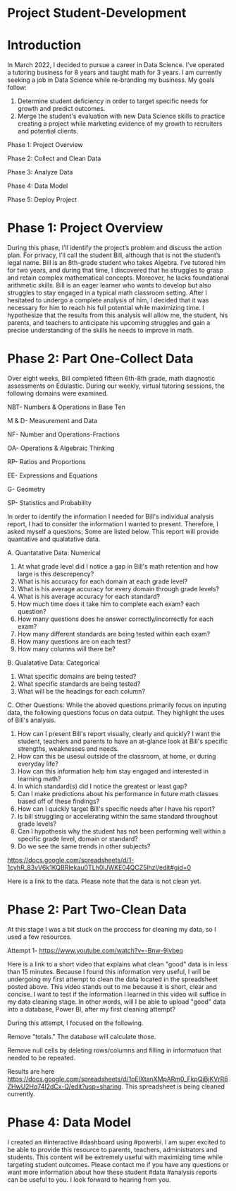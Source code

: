 # Project Student-Development
# Introduction
 In March 2022, I decided to pursue a career in Data Science. I've operated a tutoring business for 8 years and taught math for 3 years. I am currently seeking a job in Data Science while re-branding my business. My goals follow: 
1. Determine student deficiency in order to target specific needs for growth and predict outcomes. 
2. Merge the student's evaluation with new Data Science skills to practice creating a project while marketing evidence of my growth to recruiters and potential clients.

Phase 1: Project Overview

Phase 2: Collect and Clean Data

Phase 3: Analyze Data

Phase 4: Data Model

Phase 5: Deploy Project
# Phase 1: Project Overview
During this phase, I’ll identify the project’s problem and discuss the action plan. For privacy, I’ll call the student Bill, although that is not the student’s legal name. 
Bill is an 8th-grade student who takes Algebra. I’ve tutored him for two years, and during that time, I discovered that he struggles to grasp and retain complex mathematical concepts. Moreover, he lacks foundational arithmetic skills. Bill is an eager learner who wants to develop but also struggles to stay engaged in a typical math classroom setting. After I hesitated to undergo a complete analysis of him, I decided that it was necessary for him to reach his full potential while maximizing time. I hypothesize that the results from this analysis will allow me, the student, his parents, and teachers to anticipate his upcoming struggles and gain a precise understanding of the skills he needs to improve in math. 

# Phase 2: Part One-Collect Data
Over eight weeks, Bill completed fifteen 6th-8th grade, math diagnostic assessments on Edulastic. During our weekly, virtual tutoring sessions, the following domains were examined.

NBT- Numbers & Operations in Base Ten

M & D- Measurement and Data 

NF- Number and Operations-Fractions

OA- Operations & Algebraic Thinking 

RP- Ratios and Proportions 

EE- Expressions and Equations 

G- Geometry 

SP- Statistics and Probability 

In order to identify the information I needed for Bill's individual analysis report, I had to consider the information I wanted to present. Therefore, I asked myself a questions; Some are listed below. This report will provide quantative and qualatative data.

A. Quantatative Data: Numerical 

1. At what grade level did I notice a gap in Bill's math retention and how large is this descrepency? 
2. What is his accuracy for each domain at each grade level?
3. What is his average accuracy for every domain through grade levels?
4. What is his average accuracy for each standard?
5. How much time does it take him to complete each exam? each question?
6. How many questions does he answer correctly/incorrectly for each exam?
7. How many different standards are being tested within each exam?
8. How many questions are on each test?
9. How many columns will there be?


B. Qualatative Data: Categorical 

1. What specific domains are being tested?
2. What specific standards are being tested?
3. What will be the headings for each column?

C. Other Questions: While the aboved questions primarily focus on inputing data, the following questions focus on data output. They highlight the uses of Bill's analysis. 

1. How can I present Bill's report visually, clearly and quickly? I want the student, teachers and parents to have an at-glance look at Bill's specific strengths, weaknesses and needs. 
2. How can this be usesul outside of the classroom, at home, or during everyday life?
3. How can this information help him stay engaged and interested in learning math?
4. In which standard(s) did I notice the greatest or least gap?
5. Can I make predictions about his performance in future math classes based off of these findings?
6. How can I quickly target Bill's specific needs after I have his report?
7. Is bill struggling or accelerating within the same standard throughout grade levels?
8. Can I hypothesis why the student has not been performing well within a specific grade level, domain or standard?
9. Do we see the same trends in other subjects?

https://docs.google.com/spreadsheets/d/1-1cyhR_83vV6k1KQBRlekau0TLh0IJWKE04QCZ5lhzI/edit#gid=0 

Here is a link to the data. Please note that the data is not clean yet. 

# Phase 2: Part Two-Clean Data
At this stage I was a bit stuck on the proccess for cleaning my data, so I used a few resources.

Attempt 1- https://www.youtube.com/watch?v=-Bnw-9ivbeo

Here is a link to a short video that explains what clean "good" data is in less than 15 minutes. Because I found this information very useful, I will be undergoing my first attempt to clean the data located in the spreadsheet posted above. This video stands out to me because it is short, clear and concise. I want to test if the information I learned in this video will suffice in my data cleaning stage. In other words, will I be able to upload "good" data into a database, Power BI, after my first cleaning attempt? 


During this attempt, I focused on the following.

Remove "totals." The database will calculate those.

Remove null cells by deleting rows/columns and filling in informatuon that needed to be repeated. 

Results are here https://docs.google.com/spreadsheets/d/1oElXtanXMpARm0_FkpQjBjKVrR6ZHwU2Hq74l2dCx-Q/edit?usp=sharing. This spreadsheet is being cleaned currently.
# Phase 4: Data Model 
 I created an #interactive #dashboard using #powerbi. I am super excited to be able to provide this resource to parents, teachers, administrators and students. This content will be extremely useful with maximizing time while targeting student outcomes. Please contact me if you have any questions or want more information about how these student #data #analysis reports can be useful to you. I look forward to hearing from you.




